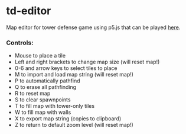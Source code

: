 # td-editor
Map editor for tower defense game using p5.js that can be played
[here](https://xithiox.github.io/td-editor/).

### Controls:
* Mouse to place a tile
* Left and right brackets to change map size (will reset map!)
* 0-6 and arrow keys to select tiles to place
* M to import and load map string (will reset map!)
* P to automatically pathfind
* Q to erase all pathfinding
* R to reset map
* S to clear spawnpoints
* T to fill map with tower-only tiles
* W to fill map with walls
* X to export map string (copies to clipboard)
* Z to return to default zoom level (will reset map!)
